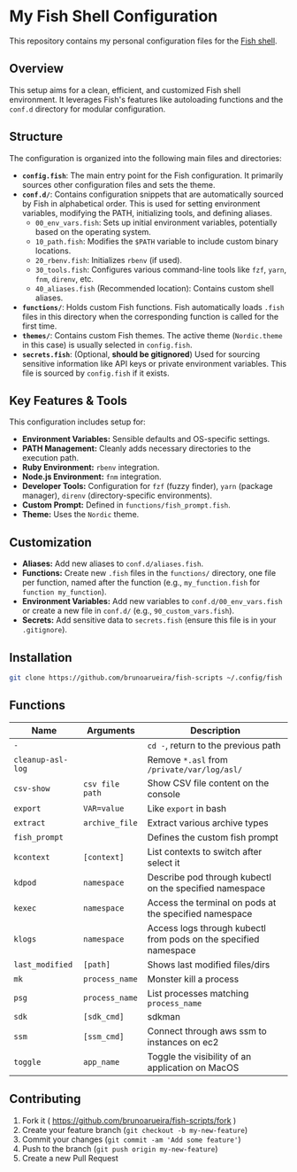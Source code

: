 # My Fish Shell Configuration

This repository contains my personal configuration files for the [Fish shell](https://fishshell.com/).

## Overview

This setup aims for a clean, efficient, and customized Fish shell environment. It leverages Fish's features like autoloading functions and the `conf.d` directory for modular configuration.

## Structure

The configuration is organized into the following main files and directories:

*   **`config.fish`**: The main entry point for the Fish configuration. It primarily sources other configuration files and sets the theme.
*   **`conf.d/`**: Contains configuration snippets that are automatically sourced by Fish in alphabetical order. This is used for setting environment variables, modifying the PATH, initializing tools, and defining aliases.
    *   `00_env_vars.fish`: Sets up initial environment variables, potentially based on the operating system.
    *   `10_path.fish`: Modifies the `$PATH` variable to include custom binary locations.
    *   `20_rbenv.fish`: Initializes `rbenv` (if used).
    *   `30_tools.fish`: Configures various command-line tools like `fzf`, `yarn`, `fnm`, `direnv`, etc.
    *   `40_aliases.fish` (Recommended location): Contains custom shell aliases.
*   **`functions/`**: Holds custom Fish functions. Fish automatically loads `.fish` files in this directory when the corresponding function is called for the first time.
*   **`themes/`**: Contains custom Fish themes. The active theme (`Nordic.theme` in this case) is usually selected in `config.fish`.
*   **`secrets.fish`**: (Optional, **should be gitignored**) Used for sourcing sensitive information like API keys or private environment variables. This file is sourced by `config.fish` if it exists.

## Key Features & Tools

This configuration includes setup for:

*   **Environment Variables:** Sensible defaults and OS-specific settings.
*   **PATH Management:** Cleanly adds necessary directories to the execution path.
*   **Ruby Environment:** `rbenv` integration.
*   **Node.js Environment:** `fnm` integration.
*   **Developer Tools:** Configuration for `fzf` (fuzzy finder), `yarn` (package manager), `direnv` (directory-specific environments).
*   **Custom Prompt:** Defined in `functions/fish_prompt.fish`.
*   **Theme:** Uses the `Nordic` theme.

## Customization

*   **Aliases:** Add new aliases to `conf.d/aliases.fish`.
*   **Functions:** Create new `.fish` files in the `functions/` directory, one file per function, named after the function (e.g., `my_function.fish` for `function my_function`).
*   **Environment Variables:** Add new variables to `conf.d/00_env_vars.fish` or create a new file in `conf.d/` (e.g., `90_custom_vars.fish`).
*   **Secrets:** Add sensitive data to `secrets.fish` (ensure this file is in your `.gitignore`).

## Installation

```sh
git clone https://github.com/brunoarueira/fish-scripts ~/.config/fish
```

## Functions

| Name               | Arguments       | Description                                                      |
| ------------------ | --------------- | ---------------------------------------------------------------- |
| `-`                |                 | `cd -`, return to the previous path                              |
| `cleanup-asl-log`  |                 | Remove `*.asl` from `/private/var/log/asl/`                      |
| `csv-show`         | `csv file path` | Show CSV file content on the console                             |
| `export`           | `VAR=value`     | Like `export` in bash                                            |
| `extract`          | `archive_file`  | Extract various archive types                                    |
| `fish_prompt`      |                 | Defines the custom fish prompt                                   |
| `kcontext`         | `[context]`     | List contexts to switch after select it                          |
| `kdpod`            | `namespace`     | Describe pod through kubectl on the specified namespace          |
| `kexec`            | `namespace`     | Access the terminal on pods at the specified namespace           |
| `klogs`            | `namespace`     | Access logs through kubectl from pods on the specified namespace |
| `last_modified`    | `[path]`        | Shows last modified files/dirs                                   |
| `mk`               | `process_name`  | Monster kill a process                                           |
| `psg`              | `process_name`  | List processes matching `process_name`                           |
| `sdk`              | `[sdk_cmd]`     | sdkman                                                           |
| `ssm`              | `[ssm_cmd]`     | Connect through aws ssm to instances on ec2                      |
| `toggle`           | `app_name`      | Toggle the visibility of an application on MacOS                 |

## Contributing

1. Fork it ( https://github.com/brunoarueira/fish-scripts/fork )
2. Create your feature branch (`git checkout -b my-new-feature`)
3. Commit your changes (`git commit -am 'Add some feature'`)
4. Push to the branch (`git push origin my-new-feature`)
5. Create a new Pull Request
